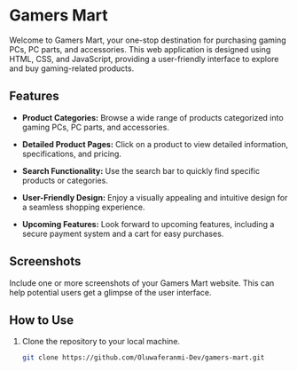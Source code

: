 # Gamers Mart

Welcome to Gamers Mart, your one-stop destination for purchasing gaming PCs, PC parts, and accessories. This web application is designed using HTML, CSS, and JavaScript, providing a user-friendly interface to explore and buy gaming-related products.

## Features

- **Product Categories:** Browse a wide range of products categorized into gaming PCs, PC parts, and accessories.

- **Detailed Product Pages:** Click on a product to view detailed information, specifications, and pricing.

- **Search Functionality:** Use the search bar to quickly find specific products or categories.

- **User-Friendly Design:** Enjoy a visually appealing and intuitive design for a seamless shopping experience.

- **Upcoming Features:** Look forward to upcoming features, including a secure payment system and a cart for easy purchases.

## Screenshots

Include one or more screenshots of your Gamers Mart website. This can help potential users get a glimpse of the user interface.

## How to Use

1. Clone the repository to your local machine.
   ```bash
   git clone https://github.com/Oluwaferanmi-Dev/gamers-mart.git
